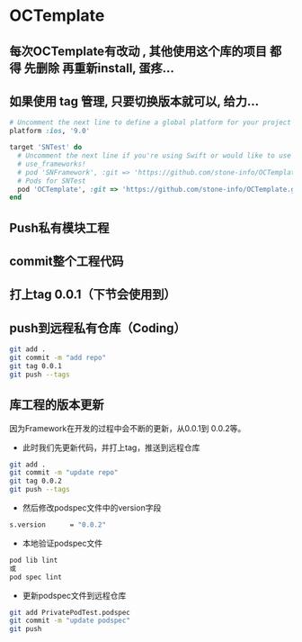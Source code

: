 # OCTemplate

## 每次OCTemplate有改动 , 其他使用这个库的项目 都得 先删除 再重新install, 蛋疼...
## 如果使用 tag 管理, 只要切换版本就可以, 给力...
```ruby
# Uncomment the next line to define a global platform for your project
platform :ios, '9.0'

target 'SNTest' do
  # Uncomment the next line if you're using Swift or would like to use dynamic frameworks
  # use_frameworks!
  # pod 'SNFramework', :git => 'https://github.com/stone-info/OCTemplate.git'
  # Pods for SNTest
  pod 'OCTemplate', :git => 'https://github.com/stone-info/OCTemplate.git'
end
```


## Push私有模块工程
## commit整个工程代码
## 打上tag 0.0.1（下节会使用到）
## push到远程私有仓库（Coding）

```bash
git add .
git commit -m "add repo"
git tag 0.0.1
git push --tags
```


## 库工程的版本更新
因为Framework在开发的过程中会不断的更新，从0.0.1到 0.0.2等。

- 此时我们先更新代码，并打上tag，推送到远程仓库
```bash
git add .
git commit -m "update repo"
git tag 0.0.2
git push --tags
```

- 然后修改podspec文件中的version字段
```bash
s.version      = "0.0.2"
```

- 本地验证podspec文件
```bash
pod lib lint
或
pod spec lint
```



- 更新podspec文件到远程仓库
```bash
git add PrivatePodTest.podspec
git commit -m "update podspec"
git push
```
